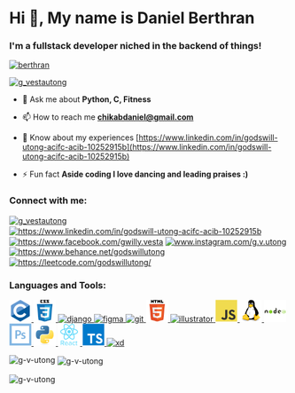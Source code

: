 <h1 align="left">Hi 👋, My name is Daniel Berthran</h1>
<h3 align="left">I'm a fullstack developer niched in the backend of things!</h3>

<p align="left"> 
<a href="https://github.com/ryo-ma/github-profile-trophy">
<img src="https://github-profile-trophy.vercel.app/?username=berthran" alt="berthran" />
</a>
</p>

<p align="left"> <a href="https://twitter.com/CD_Berthran" target="blank"><img src="https://img.shields.io/twitter/follow/CD_Berthran?logo=twitter&style=for-the-badge" alt="g_vestautong" /></a> </p>

- 💬 Ask me about **Python, C, Fitness**

- 📫 How to reach me **chikabdaniel@gmail.com**

- 📄 Know about my experiences [https://www.linkedin.com/in/godswill-utong-acifc-acib-10252915b](https://www.linkedin.com/in/godswill-utong-acifc-acib-10252915b)

- ⚡ Fun fact **Aside coding I love dancing and leading praises :)**

<h3 align="left">Connect with me:</h3>
<p align="left">
<a href="https://twitter.com/g_vestautong" target="blank"><img align="center" src="https://raw.githubusercontent.com/rahuldkjain/github-profile-readme-generator/master/src/images/icons/Social/twitter.svg" alt="g_vestautong" height="30" width="40" /></a>
<a href="https://linkedin.com/in/https://www.linkedin.com/in/godswill-utong-acifc-acib-10252915b" target="blank"><img align="center" src="https://raw.githubusercontent.com/rahuldkjain/github-profile-readme-generator/master/src/images/icons/Social/linked-in-alt.svg" alt="https://www.linkedin.com/in/godswill-utong-acifc-acib-10252915b" height="30" width="40" /></a>
<a href="https://fb.com/https://www.facebook.com/gwilly.vesta" target="blank"><img align="center" src="https://raw.githubusercontent.com/rahuldkjain/github-profile-readme-generator/master/src/images/icons/Social/facebook.svg" alt="https://www.facebook.com/gwilly.vesta" height="30" width="40" /></a>
<a href="https://instagram.com/www.instagram.com/g.v.utong" target="blank"><img align="center" src="https://raw.githubusercontent.com/rahuldkjain/github-profile-readme-generator/master/src/images/icons/Social/instagram.svg" alt="www.instagram.com/g.v.utong" height="30" width="40" /></a>
<a href="https://www.behance.net/https://www.behance.net/godswillutong" target="blank"><img align="center" src="https://raw.githubusercontent.com/rahuldkjain/github-profile-readme-generator/master/src/images/icons/Social/behance.svg" alt="https://www.behance.net/godswillutong" height="30" width="40" /></a>
<a href="https://www.leetcode.com/https://leetcode.com/godswillutong/" target="blank"><img align="center" src="https://raw.githubusercontent.com/rahuldkjain/github-profile-readme-generator/master/src/images/icons/Social/leet-code.svg" alt="https://leetcode.com/godswillutong/" height="30" width="40" /></a>
</p>

<h3 align="left">Languages and Tools:</h3>
<p align="left"> <a href="https://www.cprogramming.com/" target="_blank" rel="noreferrer"> <img src="https://raw.githubusercontent.com/devicons/devicon/master/icons/c/c-original.svg" alt="c" width="40" height="40"/> </a> <a href="https://www.w3schools.com/css/" target="_blank" rel="noreferrer"> <img src="https://raw.githubusercontent.com/devicons/devicon/master/icons/css3/css3-original-wordmark.svg" alt="css3" width="40" height="40"/> </a> <a href="https://www.djangoproject.com/" target="_blank" rel="noreferrer"> <img src="https://cdn.worldvectorlogo.com/logos/django.svg" alt="django" width="40" height="40"/> </a> <a href="https://www.figma.com/" target="_blank" rel="noreferrer"> <img src="https://www.vectorlogo.zone/logos/figma/figma-icon.svg" alt="figma" width="40" height="40"/> </a> <a href="https://git-scm.com/" target="_blank" rel="noreferrer"> <img src="https://www.vectorlogo.zone/logos/git-scm/git-scm-icon.svg" alt="git" width="40" height="40"/> </a> <a href="https://www.w3.org/html/" target="_blank" rel="noreferrer"> <img src="https://raw.githubusercontent.com/devicons/devicon/master/icons/html5/html5-original-wordmark.svg" alt="html5" width="40" height="40"/> </a> <a href="https://www.adobe.com/in/products/illustrator.html" target="_blank" rel="noreferrer"> <img src="https://www.vectorlogo.zone/logos/adobe_illustrator/adobe_illustrator-icon.svg" alt="illustrator" width="40" height="40"/> </a> <a href="https://developer.mozilla.org/en-US/docs/Web/JavaScript" target="_blank" rel="noreferrer"> <img src="https://raw.githubusercontent.com/devicons/devicon/master/icons/javascript/javascript-original.svg" alt="javascript" width="40" height="40"/> </a> <a href="https://www.linux.org/" target="_blank" rel="noreferrer"> <img src="https://raw.githubusercontent.com/devicons/devicon/master/icons/linux/linux-original.svg" alt="linux" width="40" height="40"/> </a> <a href="https://nodejs.org" target="_blank" rel="noreferrer"> <img src="https://raw.githubusercontent.com/devicons/devicon/master/icons/nodejs/nodejs-original-wordmark.svg" alt="nodejs" width="40" height="40"/> </a> <a href="https://www.photoshop.com/en" target="_blank" rel="noreferrer"> <img src="https://raw.githubusercontent.com/devicons/devicon/master/icons/photoshop/photoshop-line.svg" alt="photoshop" width="40" height="40"/> </a> <a href="https://www.python.org" target="_blank" rel="noreferrer"> <img src="https://raw.githubusercontent.com/devicons/devicon/master/icons/python/python-original.svg" alt="python" width="40" height="40"/> </a> <a href="https://reactjs.org/" target="_blank" rel="noreferrer"> <img src="https://raw.githubusercontent.com/devicons/devicon/master/icons/react/react-original-wordmark.svg" alt="react" width="40" height="40"/> </a> <a href="https://www.typescriptlang.org/" target="_blank" rel="noreferrer"> <img src="https://raw.githubusercontent.com/devicons/devicon/master/icons/typescript/typescript-original.svg" alt="typescript" width="40" height="40"/> </a> <a href="https://www.adobe.com/products/xd.html" target="_blank" rel="noreferrer"> <img src="https://cdn.worldvectorlogo.com/logos/adobe-xd.svg" alt="xd" width="40" height="40"/> </a> </p>

<p><img align="left" src="https://github-readme-stats.vercel.app/api/top-langs?username=g-v-utong&show_icons=true&locale=en&layout=compact" alt="g-v-utong" /></p>

<p>&nbsp;<img align="center" src="https://github-readme-stats.vercel.app/api?username=g-v-utong&show_icons=true&locale=en" alt="g-v-utong" /></p>

<p><img align="center" src="https://github-readme-streak-stats.herokuapp.com/?user=g-v-utong&" alt="g-v-utong" /></p>
